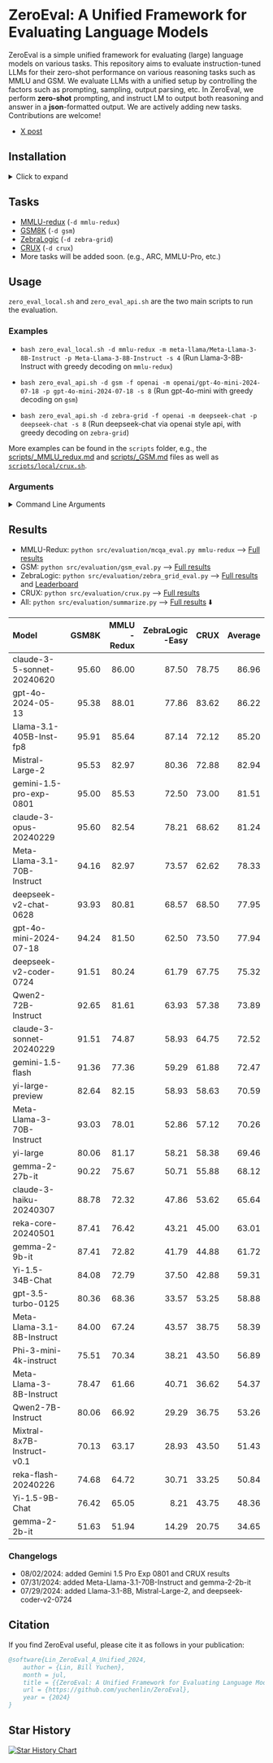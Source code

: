 # ZeroEval: A Unified Framework for Evaluating Language Models

ZeroEval is a simple unified framework for evaluating (large) language models on various tasks.
This repository aims to evaluate instruction-tuned LLMs for their zero-shot performance on various reasoning tasks such as MMLU and GSM. We evaluate LLMs with a unified setup by controlling the factors such as prompting, sampling, output parsing, etc. In ZeroEval, we perform **zero-shot** prompting, and instruct LM to output both reasoning and answer in a **json**-formatted output. We are actively adding new tasks. Contributions are welcome! 

- [X post](https://x.com/billyuchenlin/status/1814037110577578377)



## Installation 

<details>
  <summary> Click to expand </summary>

```bash
conda create -n zeroeval python=3.10
conda activate zeroeval
# pip install vllm -U # pip install -e vllm 
pip install vllm==0.5.1
pip install -r requirements.txt
# export HF_HOME=/path/to/your/custom/cache_dir/ 
```

</details>


## Tasks 

- [MMLU-redux](https://arxiv.org/abs/2406.04127) (`-d mmlu-redux`)
- [GSM8K](https://openai.com/index/solving-math-word-problems/) (`-d gsm`)
- [ZebraLogic](https://huggingface.co/blog/yuchenlin/zebra-logic) (`-d zebra-grid`)
- [CRUX](https://crux-eval.github.io/) (`-d crux`)
- More tasks will be added soon. (e.g., ARC, MMLU-Pro, etc.)
<!-- - AlpacaEval (`-d alpaca-eval`) -->

## Usage

`zero_eval_local.sh` and `zero_eval_api.sh` are the two main scripts to run the evaluation.

### Examples

- `bash zero_eval_local.sh -d mmlu-redux -m meta-llama/Meta-Llama-3-8B-Instruct -p Meta-Llama-3-8B-Instruct -s 4` (Run Llama-3-8B-Instruct with greedy decoding on `mmlu-redux`)

- `bash zero_eval_api.sh -d gsm -f openai -m openai/gpt-4o-mini-2024-07-18 -p gpt-4o-mini-2024-07-18 -s 8` (Run gpt-4o-mini with greedy decoding on `gsm`)

- `bash zero_eval_api.sh -d zebra-grid -f openai -m deepseek-chat -p deepseek-chat -s 8` (Run deepseek-chat via openai style api, with greedy decoding on `zebra-grid`)


More examples can be found in the `scripts` folder, e.g., the [scripts/_MMLU_redux.md](scripts/_MMLU_redux.md) and [scripts/_GSM.md](scripts/_GSM.md) files as well as [`scripts/local/crux.sh`](ZeroEval/scripts/local/crux.sh).

### Arguments  
 

<details>
<summary>Command Line Arguments</summary>

| Arguments | Description | Default |
|-----|-------------|---------|
| `-d` | DATA_NAME: `mmlu-redux`, `gsm`, `zebra-grid`, `alpaca_eval`, ... (see [src/task_configs.py](src/task_configs.py)) | |
| `-m` | model_name | |
| `-p` | model_pretty_name | |
| `-s` | number of shards (When `-s 1` we'll use all your GPUs for loading the model and running the inference; When `-s K`, we'll use K GPUs and divide the data into K shards for each GPU to run the inference on a single shard, and merge the results at the end.) | 1 |
| `-f` | engine (`vllm` by default for `zero_eval_local.sh`, can be changed to `hf`; For `zero_eval_api.sh`, we can use `openai`, `anthropic`, ...) | `vllm`/`openai` for `zero_eval_local/api.sh` |
| `-r` | run_name (the results will be saved in a sub folder with the `run_name` when it is specified) | "default" |
| `-t` | temperature | 0 (greedy decoding) |
| `-o` | top_p for nucleus sampling | 1.0 |
| `-e` | repetition penalty | 1.0 |
| `-b` | batch size | 4 |

</details>

## Results 

- MMLU-Redux: `python src/evaluation/mcqa_eval.py mmlu-redux` --> [Full results](result_dirs/mmlu-redux.summary.md)
- GSM: `python src/evaluation/gsm_eval.py` --> [Full results](result_dirs/gsm.summary.md)
- ZebraLogic: `python src/evaluation/zebra_grid_eval.py` --> [Full results](result_dirs/zebra-grid.summary.md)
  and [Leaderboard](https://huggingface.co/spaces/allenai/ZebraLogic)
- CRUX: `python src/evaluation/crux.py` --> [Full results](result_dirs/crux.summary.md)
- All: `python src/evaluation/summarize.py` --> [Full results](result_dirs/summary.md) ⬇️

| Model                       |   GSM8K |   MMLU<br/>-Redux |   ZebraLogic<br/>-Easy |   CRUX |   Average |
|:----------------------------|--------:|------------------:|-----------------------:|-------:|----------:|
| claude-3-5-sonnet-20240620  |   95.60 |             86.00 |                  87.50 |  78.75 |     86.96 |
| gpt-4o-2024-05-13           |   95.38 |             88.01 |                  77.86 |  83.62 |     86.22 |
| Llama-3.1-405B-Inst-fp8     |   95.91 |             85.64 |                  87.14 |  72.12 |     85.20 |
| Mistral-Large-2             |   95.53 |             82.97 |                  80.36 |  72.88 |     82.94 |
| gemini-1.5-pro-exp-0801     |   95.00 |             85.53 |                  72.50 |  73.00 |     81.51 |
| claude-3-opus-20240229      |   95.60 |             82.54 |                  78.21 |  68.62 |     81.24 |
| Meta-Llama-3.1-70B-Instruct |   94.16 |             82.97 |                  73.57 |  62.62 |     78.33 |
| deepseek-v2-chat-0628       |   93.93 |             80.81 |                  68.57 |  68.50 |     77.95 |
| gpt-4o-mini-2024-07-18      |   94.24 |             81.50 |                  62.50 |  73.50 |     77.94 |
| deepseek-v2-coder-0724      |   91.51 |             80.24 |                  61.79 |  67.75 |     75.32 |
| Qwen2-72B-Instruct          |   92.65 |             81.61 |                  63.93 |  57.38 |     73.89 |
| claude-3-sonnet-20240229    |   91.51 |             74.87 |                  58.93 |  64.75 |     72.52 |
| gemini-1.5-flash            |   91.36 |             77.36 |                  59.29 |  61.88 |     72.47 |
| yi-large-preview            |   82.64 |             82.15 |                  58.93 |  58.63 |     70.59 |
| Meta-Llama-3-70B-Instruct   |   93.03 |             78.01 |                  52.86 |  57.12 |     70.26 |
| yi-large                    |   80.06 |             81.17 |                  58.21 |  58.38 |     69.46 |
| gemma-2-27b-it              |   90.22 |             75.67 |                  50.71 |  55.88 |     68.12 |
| claude-3-haiku-20240307     |   88.78 |             72.32 |                  47.86 |  53.62 |     65.64 |
| reka-core-20240501          |   87.41 |             76.42 |                  43.21 |  45.00 |     63.01 |
| gemma-2-9b-it               |   87.41 |             72.82 |                  41.79 |  44.88 |     61.72 |
| Yi-1.5-34B-Chat             |   84.08 |             72.79 |                  37.50 |  42.88 |     59.31 |
| gpt-3.5-turbo-0125          |   80.36 |             68.36 |                  33.57 |  53.25 |     58.88 |
| Meta-Llama-3.1-8B-Instruct  |   84.00 |             67.24 |                  43.57 |  38.75 |     58.39 |
| Phi-3-mini-4k-instruct      |   75.51 |             70.34 |                  38.21 |  43.50 |     56.89 |
| Meta-Llama-3-8B-Instruct    |   78.47 |             61.66 |                  40.71 |  36.62 |     54.37 |
| Qwen2-7B-Instruct           |   80.06 |             66.92 |                  29.29 |  36.75 |     53.26 |
| Mixtral-8x7B-Instruct-v0.1  |   70.13 |             63.17 |                  28.93 |  43.50 |     51.43 |
| reka-flash-20240226         |   74.68 |             64.72 |                  30.71 |  33.25 |     50.84 |
| Yi-1.5-9B-Chat              |   76.42 |             65.05 |                   8.21 |  43.75 |     48.36 |
| gemma-2-2b-it               |   51.63 |             51.94 |                  14.29 |  20.75 |     34.65 |

### Changelogs 

- 08/02/2024: added Gemini 1.5 Pro Exp 0801 and CRUX results 
- 07/31/2024: added Meta-Llama-3.1-70B-Instruct and gemma-2-2b-it 
- 07/29/2024: added Llama-3.1-8B, Mistral-Large-2, and deepseek-coder-v2-0724 

## Citation
If you find ZeroEval useful, please cite it as follows in your publication:

```bibtex
@software{Lin_ZeroEval_A_Unified_2024,
    author = {Lin, Bill Yuchen},
    month = jul,
    title = {{ZeroEval: A Unified Framework for Evaluating Language Models}},
    url = {https://github.com/yuchenlin/ZeroEval},
    year = {2024}
}
```

## Star History

[![Star History Chart](https://api.star-history.com/svg?repos=yuchenlin/ZeroEval&type=Date)](https://star-history.com/#yuchenlin/ZeroEval&Date)